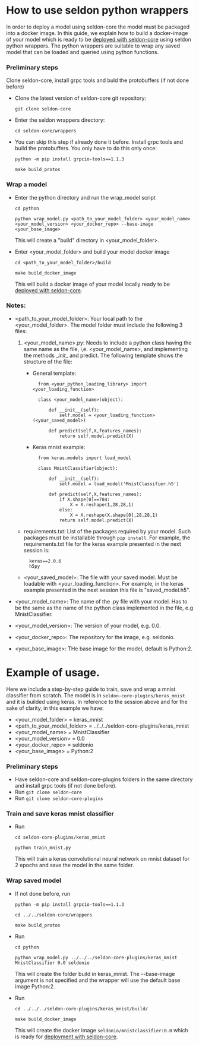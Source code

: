 # How to use seldon python wrappers 

In order to deploy a model using seldon-core the model must be packaged into a docker image. In this guide, we explain how to build a docker-image of your model which is ready to be [deployed with seldon-core](link_to_deployment_docs) using seldon python wrappers. The python wrappers are suitable to wrap any saved model that can be loaded and queried  using python functions.

### Preliminary steps 

Clone seldon-core, install grpc tools and buld the protobuffers (if not done before) 

* Clone the latest version of seldon-core git repository: 

	```git clone seldon-core```
	
* Enter the seldon wrappers directory: 

	```cd seldon-core/wrappers```
	
* You can skip this step if already done it before. Install grpc tools and build the protobuffers. You only have to do this only once:  

	```python -m pip install grpcio-tools==1.1.3```
	
	```make build_protos```

### Wrap a model

* Enter the python directory and run the wrap_model script 

	```cd python```
	
	```python wrap_model.py <path_to_your_model_folder> <your_model_name> <your_model_version> <your_docker_repo> --base-image <your_base_image>```
		 
	This will create a "build" directory in \<your_model_folder>.

* Enter  \<your_model_folder> and build your model docker image 

	```cd <path_to_your_model_folder>/build``` 
	
	```make build_docker_image``` 
	
	This will  build a docker image of your model locally ready to be [deployed with seldon-core](link_to_deployment_docs).

    
### Notes:


*   \<path_to_your_model_folder>: Your local path to the \<your_model_folder>. The model folder must include the following 3 files:

	1. \<your_model_name>.py: Needs to include a python class having the same name as the file, i,e. \<your_model_name>, and implementing the  methods \__init__  and predict.
	The following template shows the structure of the file:
	
		* General template:
	
	    		from <your_python_loading_library> import <your_loading_function>
	
	    		class <your_model_name>(object):

	        		def __init__(self):
                    	self.model = <your_loading_function>(<your_saved_model>) 

		        	def predict(self,X,features_names):
		            	return self.model.predict(X) 
		            	
		* Keras mnist example:
	
	    		from keras.models import load_model

				class MnistClassifier(object):

    				def __init__(self):
        				self.model = load_model('MnistClassifier.h5')

    				def predict(self,X,features_names):
        				if X.shape[0]==784:
            				X = X.reshape(1,28,28,1)
        				else:
            				X = X.reshape(X.shape[0],28,28,1)
        				return self.model.predict(X)


	* requirements.txt: List of the packages required by your model. Such packages must be installable through ```pip install```. For example,   the requirements.txt file for the keras example presented in the next session is:
	
		    keras==2.0.6 
		    h5py
 	    	
	* \<your_saved_model>: The file with your saved model. Must be loadable with <your_loading_function>. For example, in the keras example presented in the next session this file is "saved_model.h5".
	
* \<your_model_name>: The name of the .py file with your model. Has to be the same as the name of the python class implemented in the file, e.g MnistClassifier.

* \<your_model_version>: The version of your model, e.g.  0.0.

* \<your_docker_repo>: The repository for the image, e.g. seldonio.

* \<your_base_image>: THe base image for the model, default is Python:2.


# Example of usage.

Here we include a step-by-step guide to train, save and wrap a mnist classifier from scratch. The model is in ```seldon-core-plugins/keras_mnist``` and it is builded using keras. In reference to the session above and for the sake of clarity, in this example we have:

* \<your_model_folder> = keras_mnist
* \<path_to_your_model_folder> = ../../../seldon-core-plugins/keras_mnist
* \<your_model_name> = MnistClassifier
* \<your_model_version> = 0.0
* \<your_docker_repo> = seldonio
* \<your_base_image> = Python:2

### Preliminary steps

* Have seldon-core and seldon-core-plugins folders in the same directory and install grpc tools (if not done before).
* Run ```git clone seldon-core```
* Run ```git clone seldon-core-plugins```

### Train and save keras mnist classifier

* Run 

	```cd seldon-core-plugins/keras_mnist```
	
	```python train_mnist.py```

	This will train a keras convolutional neural network on mnist dataset for 2 epochs and save the model in the same folder.

### Wrap saved model

* If not done before, run 

	```python -m pip install grpcio-tools==1.1.3```

	```cd ../../seldon-core/wrappers``` 
	
	```make build_protos```

* Run 

	```cd python``` 
	
	```python wrap_model.py ../../../seldon-core-plugins/keras_mnist MnistClassifier 0.0 seldonio```
	
	This will create the folder build in keras_mnist. The --base-image argument is not specified and the wrapper will use the default base image Python:2.

* Run 

	```cd ../../../seldon-core-plugins/keras_mnist/build/``` 
	
	```make build_docker_image``` 
	
	This will create the docker image ```seldonio/mnistclassifier:0.0``` which is ready for [deployment with seldon-core](link_to_deployment_docs).
